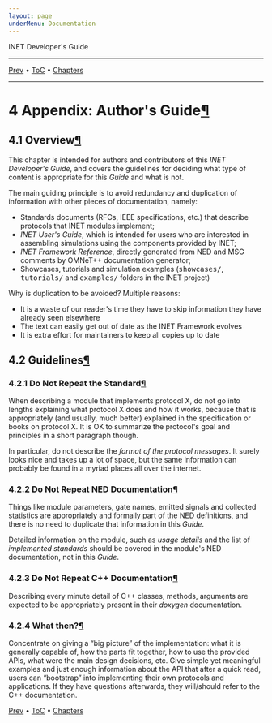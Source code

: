 ```yaml
---
layout: page
underMenu: Documentation
---
```




<div>INET Developer's Guide<hr width='100%'></div>
<div class='oppnavbar'><a href="chap3.html">Prev</a> &#8226; <a href="toc.html#toc_4">ToC</a> &#8226; <a href="index.html">Chapters</a></div><hr class='pgbr'><h1><a name="cha:authors-guide"></a>4 Appendix: Author's Guide<a class="headerlink" href="#cha:authors-guide" title="Permalink to this headline">&para;</a></h1>

<p>
<h2><a name="sec:authorsguide:overview"></a>4.1 Overview<a class="headerlink" href="#sec:authorsguide:overview" title="Permalink to this headline">&para;</a></h2>

<p>This chapter is intended for authors and contributors of this 
<i>INET Developer's Guide</i>, and covers the guidelines for deciding
what type of content is appropriate for this <i>Guide</i> and 
what is not.

<p>The main guiding principle is to avoid redundancy and duplication
of information with other pieces of documentation, namely:

<p><ul>
  <li> Standards documents (RFCs, IEEE specifications, etc.) that
    describe protocols that INET modules implement;</li>
  <li> <i>INET User's Guide</i>, which is intended for users who
    are interested in assembling simulations using the components
    provided by INET;</li>
  <li> <i>INET Framework Reference</i>, directly generated from 
    NED and MSG comments by OMNeT++ documentation generator;</li>
  <li> Showcases, tutorials and simulation examples (<tt>showcases/</tt>,
    <tt>tutorials/</tt> and <tt>examples/</tt> folders in the INET project)</li>
</ul>

<p>Why is duplication to be avoided? Multiple reasons:

<p><ul>
  <li> It is a waste of our reader's time they have to skip information
     they have already seen elsewhere</li>
  <li> The text can easily get out of date as the INET Framework evolves</li>
  <li> It is extra effort for maintainers to keep all copies up to date</li>  
</ul>

<p>
<h2><a name="sec:authorsguide:guidelines"></a>4.2 Guidelines<a class="headerlink" href="#sec:authorsguide:guidelines" title="Permalink to this headline">&para;</a></h2>

<p><h3><a name="sec:authorsguide:do-not-repeat-standard"></a>4.2.1 Do Not Repeat the Standard<a class="headerlink" href="#sec:authorsguide:do-not-repeat-standard" title="Permalink to this headline">&para;</a></h3>

<p>When describing a module that implements protocol X, do not go
into lengths explaining what protocol X does and how it works,
because that is appropriately (and usually, much better) explained 
in the specification or books on protocol X. It is OK to summarize
the protocol's goal and principles in a short paragraph though.

<p>In particular, do not describe the <i>format of the protocol messages</i>.
It surely looks nice and takes up a lot of space, but the same information
can probably be found in a myriad places all over the internet.

<p><h3><a name="sec:authorsguide:do-not-repeat-neddoc"></a>4.2.2 Do Not Repeat NED Documentation<a class="headerlink" href="#sec:authorsguide:do-not-repeat-neddoc" title="Permalink to this headline">&para;</a></h3>

<p>Things like module parameters, gate names, emitted signals and collected 
statistics are appropriately and formally part of the NED definitions,
and there is no need to duplicate that information in this <i>Guide</i>.

<p>Detailed information on the module, such as <i>usage details</i> and the 
list of <i>implemented standards</i> should be covered in the module's 
NED documentation, not in this <i>Guide</i>.

<p><h3><a name="sec:authorsguide:do-not-repeat-cpp"></a>4.2.3 Do Not Repeat C++ Documentation<a class="headerlink" href="#sec:authorsguide:do-not-repeat-cpp" title="Permalink to this headline">&para;</a></h3>

<p>Describing every minute detail of C++ classes, methods, arguments are
expected to be appropriately present in their <i>doxygen</i>
documentation.

<p><h3><a name="sec:authorsguide:what-then"></a>4.2.4 What then?<a class="headerlink" href="#sec:authorsguide:what-then" title="Permalink to this headline">&para;</a></h3>

<p>Concentrate on giving a &#8220;big picture&#8221; of the implementation: what it is
generally capable of, how the parts fit together, how to use the provided APIs,
what were the main design decisions, etc. Give simple yet meaningful examples
and just enough information about the API that after a quick read, users can
&#8220;bootstrap&#8221; into implementing their own protocols and applications. If they
have questions afterwards, they will/should refer to the C++ documentation.

<p>
<div class='oppnavbar'><a href="chap3.html">Prev</a> &#8226; <a href="toc.html#toc_4">ToC</a> &#8226; <a href="index.html">Chapters</a></div>
